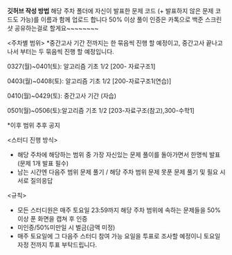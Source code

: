 **깃허브 작성 방법**
해당 주차 폴더에 자신이 발표한 문제 코드 (+ 발표하지 않은 문제 코드도 가능)를 이름과 함께 업로드 합니다
50% 이상 풀이 인증은 카톡으로 백준 스크린 샷 공유하는걸로 할게요~~~~~~~~



<주차별 범위>
*중간고사 기간 전까지는 한 묶음씩 진행 할 예정이고, 중간고사 끝나고 나서 부터는 두 묶음씩 진행 할 예정입니다.

0327(월)~0401(토): 알고리즘 기초 1/2 [200- 자료구조1]

0403(월)~0408(토): 알고리즘 기초 1/2 [200-자료구조1(연습)]

0410(월)~0429(토): 중간고사 기간 (자습)

0501(월)~0506(토):알고리즘 기초 1/2 [203-자료구조(참고),300-수학1]

*이후 범위 추후 공지


<스터디 진행 방식>
- 해당 주차에 해당하는 범위 중 가장 자신있는 문제 풀이를 돌아가면서 한명씩 발표(문제 1개 발표 필수)
- 남는 시간엔 다음주 범위 문제 풀기 / 해당 주차 범위 문제 못푼 문제 풀기 및 필요 시 서로 질의응답

<규칙>
- 모든 스터디원은 매주 토요일 23:59까지 해당 주차 범위에 속하는 문제들을 50% 이상 푼 화면을 캡쳐 후 인증
- 미인증/50%미만일 시 벌금(금액 미정)
- 매주 토요일에 그 다음주 스터디 참여 가능 요일을 투표로 조사할 예정이니 토요일 자정 전까지 투표 부탁드립니다.
